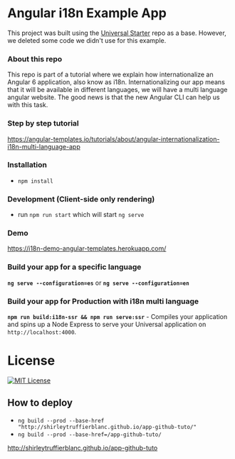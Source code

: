 # Angular i18n Example App
This project was built using the [Universal Starter](https://github.com/angular/universal-starter/) repo as a base. However, we deleted some code we didn't use for this example.

### About this repo
This repo is part of a tutorial where we explain how internationalize an Angular 6 application, also know as i18n.
Internationalizing our app means that it will be available in different languages, we will have a multi language angular website. The good news is that the new Angular CLI can help us with this task.

### Step by step tutorial
https://angular-templates.io/tutorials/about/angular-internationalization-i18n-multi-language-app

### Installation
* `npm install`

### Development (Client-side only rendering)
* run `npm run start` which will start `ng serve`

### Demo
https://i18n-demo-angular-templates.herokuapp.com/

### Build your app for a specific language
**`ng serve --configuration=es`**
or
**`ng serve --configuration=en`**

### Build your app for Production with i18n multi language
**`npm run build:i18n-ssr && npm run serve:ssr`** - Compiles your application and spins up a Node Express to serve your Universal application on `http://localhost:4000`.

# License
[![MIT License](https://img.shields.io/badge/license-MIT-blue.svg?style=flat)](/LICENSE)

## How to deploy
* `ng build --prod --base-href "http://shirleytruffierblanc.github.io/app-github-tuto/" `
* `ng build --prod --base-href=/app-github-tuto/`

http://shirleytruffierblanc.github.io/app-github-tuto
